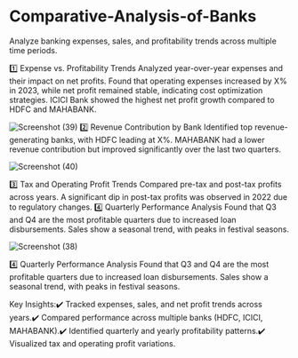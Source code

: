 # Comparative-Analysis-of-Banks
 Analyze banking expenses, sales, and profitability trends across multiple time periods.


1️⃣ Expense vs. Profitability Trends
Analyzed year-over-year expenses and their impact on net profits.
Found that operating expenses increased by X% in 2023, while net profit remained stable, indicating cost optimization strategies.
ICICI Bank showed the highest net profit growth compared to HDFC and MAHABANK.

![Screenshot (39)](https://github.com/user-attachments/assets/3d1e1fcf-2862-4a49-af85-2fd71929a062)
2️⃣ Revenue Contribution by Bank
Identified top revenue-generating banks, with HDFC leading at X%.
MAHABANK had a lower revenue contribution but improved significantly over the last two quarters.

![Screenshot (40)](https://github.com/user-attachments/assets/e7573295-18c9-459b-9750-1e46cfae92a1)


3️⃣ Tax and Operating Profit Trends
Compared pre-tax and post-tax profits across years.
A significant dip in post-tax profits was observed in 2022 due to regulatory changes.
4️⃣ Quarterly Performance Analysis
Found that Q3 and Q4 are the most profitable quarters due to increased loan disbursements.
Sales show a seasonal trend, with peaks in festival seasons.



![Screenshot (38)](https://github.com/user-attachments/assets/1fa295ff-bbb4-4187-8348-370cd83d84fd)


4️⃣ Quarterly Performance Analysis
Found that Q3 and Q4 are the most profitable quarters due to increased loan disbursements.
Sales show a seasonal trend, with peaks in festival seasons.



Key Insights:✔️ Tracked expenses, sales, and net profit trends across years.✔️ Compared performance across multiple banks (HDFC, ICICI, MAHABANK).✔️ Identified quarterly and yearly profitability patterns.✔️ Visualized tax and operating profit variations.
